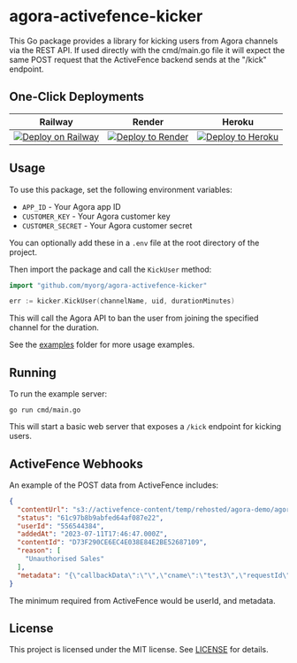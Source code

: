 # agora-activefence-kicker

This Go package provides a library for kicking users from Agora channels via the REST API. If used directly with the cmd/main.go file it will expect the same POST request that the ActiveFence backend sends at the "/kick" endpoint.

## One-Click Deployments

| Railway | Render | Heroku |
|:-:|:-:|:-:|
| [![Deploy on Railway](https://railway.app/button.svg)](https://railway.app/template/piHt63?referralCode=waRWUT) | [![Deploy to Render](https://render.com/images/deploy-to-render-button.svg)](https://render.com/deploy?repo=https://github.com/AgoraIO-Community/agora-activefence-kicker) | [![Deploy to Heroku](https://www.herokucdn.com/deploy/button.svg)](https://www.heroku.com/deploy/?template=https://github.com/AgoraIO-Community/agora-activefence-kicker) |

## Usage

To use this package, set the following environment variables:

- `APP_ID` - Your Agora app ID  
- `CUSTOMER_KEY` - Your Agora customer key
- `CUSTOMER_SECRET` - Your Agora customer secret

You can optionally add these in a `.env` file at the root directory of the project. 

Then import the package and call the `KickUser` method:

```go
import "github.com/myorg/agora-activefence-kicker"

err := kicker.KickUser(channelName, uid, durationMinutes) 
```

This will call the Agora API to ban the user from joining the specified channel for the duration. 

See the [examples](/examples) folder for more usage examples.

## Running 

To run the example server:

```
go run cmd/main.go
```

This will start a basic web server that exposes a `/kick` endpoint for kicking users.

## ActiveFence Webhooks

An example of the POST data from ActiveFence includes:

```json
{
  "contentUrl": "s3://activefence-content/temp/rehosted/agora-demo/agore-demo/ba5be0b6-6867-411b-b9c2-4d4e01b62b66",
  "status": "61c97b8b9abfed64af087e22",
  "userId": "556544384",
  "addedAt": "2023-07-11T17:46:47.000Z",
  "contentId": "D73F290CE6EC4E038E84E2BE52687109",
  "reason": [
    "Unauthorised Sales"
  ],
  "metadata": "{\"callbackData\":\"\",\"cname\":\"test3\",\"requestId\":\"D73F290CE6EC4E038E84E2BE52687109\",\"sid\":\"7921EE8B14674DA48B1C690BAB3758B8\",\"source\":\"agora\",\"timestamp\":20230711174617885,\"uid\":556544384}"
}
```

The minimum required from ActiveFence would be userId, and metadata.

## License

This project is licensed under the MIT license. See [LICENSE](/LICENSE) for details.